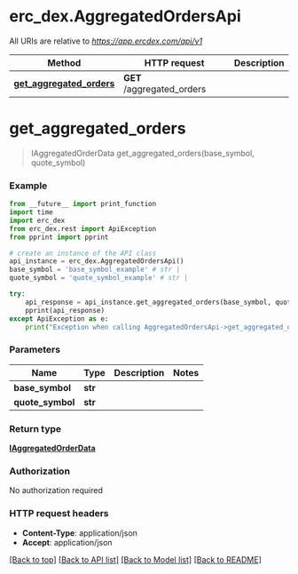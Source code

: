# erc_dex.AggregatedOrdersApi

All URIs are relative to *https://app.ercdex.com/api/v1*

Method | HTTP request | Description
------------- | ------------- | -------------
[**get_aggregated_orders**](AggregatedOrdersApi.md#get_aggregated_orders) | **GET** /aggregated_orders | 


# **get_aggregated_orders**
> IAggregatedOrderData get_aggregated_orders(base_symbol, quote_symbol)



### Example
```python
from __future__ import print_function
import time
import erc_dex
from erc_dex.rest import ApiException
from pprint import pprint

# create an instance of the API class
api_instance = erc_dex.AggregatedOrdersApi()
base_symbol = 'base_symbol_example' # str | 
quote_symbol = 'quote_symbol_example' # str | 

try:
    api_response = api_instance.get_aggregated_orders(base_symbol, quote_symbol)
    pprint(api_response)
except ApiException as e:
    print("Exception when calling AggregatedOrdersApi->get_aggregated_orders: %s\n" % e)
```

### Parameters

Name | Type | Description  | Notes
------------- | ------------- | ------------- | -------------
 **base_symbol** | **str**|  | 
 **quote_symbol** | **str**|  | 

### Return type

[**IAggregatedOrderData**](IAggregatedOrderData.md)

### Authorization

No authorization required

### HTTP request headers

 - **Content-Type**: application/json
 - **Accept**: application/json

[[Back to top]](#) [[Back to API list]](../README.md#documentation-for-api-endpoints) [[Back to Model list]](../README.md#documentation-for-models) [[Back to README]](../README.md)

